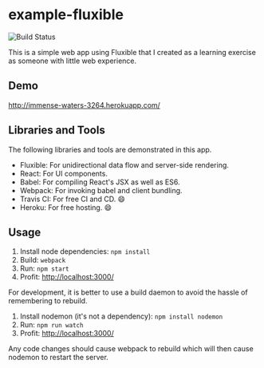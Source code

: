 # example-fluxible
![Build Status](https://travis-ci.org/okorz001/example-fluxible.svg)

This is a simple web app using Fluxible that I created as a learning exercise as
someone with little web experience. 

## Demo
http://immense-waters-3264.herokuapp.com/

## Libraries and Tools
The following libraries and tools are demonstrated in this app.

* Fluxible: For unidirectional data flow and server-side rendering.
* React: For UI components.
* Babel: For compiling React's JSX as well as ES6.
* Webpack: For invoking babel and client bundling.
* Travis CI: For free CI and CD. :smile:
* Heroku: For free hosting. :smile:

## Usage
1. Install node dependencies: `npm install`
2. Build: `webpack`
3. Run: `npm start`
4. Profit: [http://localhost:3000/](http://localhost:3000/)

For development, it is better to use a build daemon to avoid the hassle of
remembering to rebuild.

1. Install nodemon (it's not a dependency): `npm install nodemon`
2. Run: `npm run watch`
3. Profit: [http://localhost:3000/](http://localhost:3000/)

Any code changes should cause webpack to rebuild which will then cause
nodemon to restart the server.
